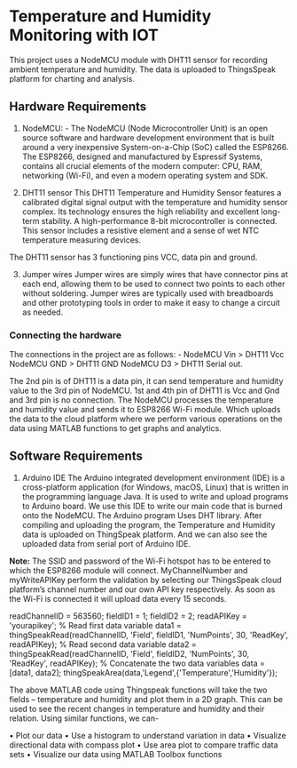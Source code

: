 # Temperature and Humidity Monitoring with IOT
This project uses a NodeMCU module with DHT11 sensor for recording ambient temperature and humidity. The data is uploaded to ThingsSpeak platform for charting and analysis.

## Hardware Requirements
1. NodeMCU: -
The NodeMCU (Node Microcontroller Unit) is an open source software and hardware development environment that is built around a very inexpensive System-on-a-Chip (SoC) called the ESP8266. The ESP8266, designed and manufactured by Espressif Systems, contains all crucial elements of the modern computer: CPU, RAM, networking (Wi-Fi), and even a modern operating system and SDK.

2. DHT11 sensor
This DHT11 Temperature and Humidity Sensor features a calibrated digital signal output with the temperature and humidity sensor complex. Its technology ensures the high reliability and excellent long-term stability. A high-performance 8-bit microcontroller is connected. This sensor includes a resistive element and a sense of wet NTC temperature measuring devices. 

The DHT11 sensor has 3 functioning pins VCC, data pin and ground.

3. Jumper wires
Jumper wires are simply wires that have connector pins at each end, allowing them to be used to connect two points to each other without soldering. Jumper wires are typically used with breadboards and other prototyping tools in order to make it easy to change a circuit as needed.

### Connecting the hardware
The connections in the project are as follows: -
  NodeMCU Vin > DHT11 Vcc
  NodeMCU GND > DHT11 GND
  NodeMCU D3 > DHT11 Serial out.
 
The 2nd pin is of DHT11 is a data pin, it can send temperature and humidity value to the 3rd pin of NodeMCU. 1st and 4th pin of DHT11 is Vcc and Gnd and 3rd pin is no connection. The NodeMCU processes the temperature and humidity value and sends it to ESP8266 Wi-Fi module. Which uploads the data to the cloud platform where we perform various operations on the data using MATLAB functions to get graphs and analytics. 

## Software Requirements

1. Arduino IDE
The Arduino integrated development environment (IDE) is a cross-platform application (for Windows, macOS, Linux) that is written in the programming language Java. It is used to write and upload programs to Arduino board. We use this IDE to write our main code that is burned onto the NodeMCU. The Arduino program Uses DHT library. After compiling and uploading the program, the Temperature and Humidity data is uploaded on ThingSpeak platform. And we can also see the uploaded data from serial port of Arduino IDE.

**Note:**
The SSID and password of the Wi-Fi hotspot has to be entered to which the ESP8266 module will connect. MyChannelNumber and myWriteAPIKey perform the validation by selecting our ThingsSpeak cloud platform’s channel number and our own API key respectively. As soon as the Wi-Fi is connected it will upload data every 15 seconds.


  readChannelID = 563560;
  fieldID1 = 1;
  fieldID2 = 2;
  readAPIKey = 'yourapikey';
  % Read first data variable
  data1 = thingSpeakRead(readChannelID, 'Field', fieldID1, 'NumPoints', 30, 'ReadKey', readAPIKey);
  % Read second data variable
  data2 = thingSpeakRead(readChannelID, 'Field', fieldID2, 'NumPoints', 30, 'ReadKey', readAPIKey);
  % Concatenate the two data variables
  data = [data1, data2];
  thingSpeakArea(data,'Legend',{'Temperature','Humidity'});

The above MATLAB code using Thingspeak functions will take the two fields – temperature and humidity and plot them in a 2D graph. This can be used to see the recent changes in temperature and humidity and their relation. Using similar functions, we can-

•	Plot our data
•	Use a histogram to understand variation in data
•	Visualize directional data with compass plot
•	Use area plot to compare traffic data sets
•	Visualize our data using MATLAB Toolbox functions

